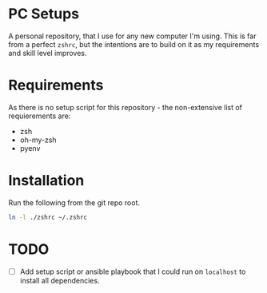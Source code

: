 # PC Setups

A personal repository, that I use for any new computer I'm using. This is far from a perfect `zshrc`, but the intentions are to build on it as my requirements and skill level improves.

# Requirements

As there is no setup script for this repository - the non-extensive list of requierements are:
* zsh
* oh-my-zsh
* pyenv

# Installation

Run the following from the git repo root.
```bash
ln -l ./zshrc ~/.zshrc
```

# TODO
- [ ] Add setup script or ansible playbook that I could run on `localhost` to install all dependencies.
